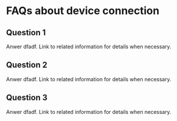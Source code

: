 # FAQs about device connection

<!--
How should I set up my page?
Use "FAQs" as your title
Each question is added as an H2
Each answer is in paragraph text following the associated H2 question
Show the list of questions in the right nav (目前未实现)
-->

## Question 1

Anwer dfadf. Link to related information for details when necessary.


## Question 2

Anwer dfadf. Link to related information for details when necessary.

## Question 3

Anwer dfadf. Link to related information for details when necessary.
